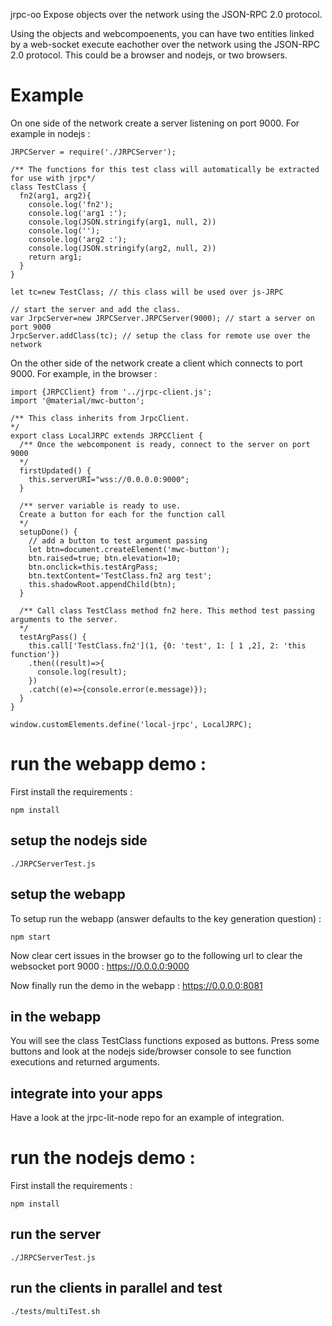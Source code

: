 jrpc-oo Expose objects over the network using the JSON-RPC 2.0 protocol.

Using the objects and webcompoenents, you can have two entities linked by a web-socket execute eachother over the network using the JSON-RPC 2.0 protocol. This could be a browser and nodejs, or two browsers.

# Example
On one side of the network create a server listening on port 9000. For example in nodejs :
```
JRPCServer = require('./JRPCServer');

/** The functions for this test class will automatically be extracted for use with jrpc*/
class TestClass {
  fn2(arg1, arg2){
    console.log('fn2');
    console.log('arg1 :');
    console.log(JSON.stringify(arg1, null, 2))
    console.log('');
    console.log('arg2 :');
    console.log(JSON.stringify(arg2, null, 2))
    return arg1;
  }
}

let tc=new TestClass; // this class will be used over js-JRPC

// start the server and add the class.
var JrpcServer=new JRPCServer.JRPCServer(9000); // start a server on port 9000
JrpcServer.addClass(tc); // setup the class for remote use over the network
```

On the other side of the network create a client which connects to port 9000. For example, in the browser :
```
import {JRPCClient} from '../jrpc-client.js';
import '@material/mwc-button';

/** This class inherits from JrpcClient.
*/
export class LocalJRPC extends JRPCClient {
  /** Once the webcomponent is ready, connect to the server on port 9000
  */
  firstUpdated() {
    this.serverURI="wss://0.0.0.0:9000";
  }

  /** server variable is ready to use.
  Create a button for each for the function call
  */
  setupDone() {
    // add a button to test argument passing
    let btn=document.createElement('mwc-button');
    btn.raised=true; btn.elevation=10;
    btn.onclick=this.testArgPass;
    btn.textContent='TestClass.fn2 arg test';
    this.shadowRoot.appendChild(btn);
  }

  /** Call class TestClass method fn2 here. This method test passing arguments to the server.
  */
  testArgPass() {
    this.call['TestClass.fn2'](1, {0: 'test', 1: [ 1 ,2], 2: 'this function'})
    .then((result)=>{
      console.log(result);
    })
    .catch((e)=>{console.error(e.message)});
  }
}

window.customElements.define('local-jrpc', LocalJRPC);
```

# run the webapp demo :

First install the requirements :
```
npm install
```

## setup the nodejs side

```
./JRPCServerTest.js
```

## setup the webapp

To setup run the webapp (answer defaults to the key generation question) :
```
npm start
```
Now clear cert issues in the browser go to the following url to clear the websocket port 9000 : https://0.0.0.0:9000

Now finally run the demo in the webapp : https://0.0.0.0:8081

## in the webapp

You will see the class TestClass functions exposed as buttons. Press some buttons and look at the nodejs side/browser console to see function executions and returned arguments.

## integrate into your apps

Have a look at the jrpc-lit-node repo for an example of integration.

# run the nodejs demo :

First install the requirements :
```
npm install
```
## run the server
```
./JRPCServerTest.js
```
## run the clients in parallel and test

```
./tests/multiTest.sh

```
